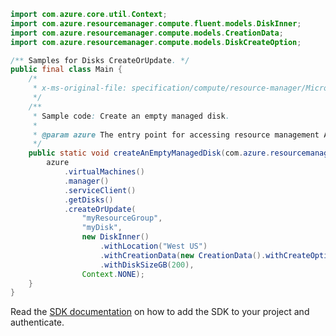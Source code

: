 ```java
import com.azure.core.util.Context;
import com.azure.resourcemanager.compute.fluent.models.DiskInner;
import com.azure.resourcemanager.compute.models.CreationData;
import com.azure.resourcemanager.compute.models.DiskCreateOption;

/** Samples for Disks CreateOrUpdate. */
public final class Main {
    /*
     * x-ms-original-file: specification/compute/resource-manager/Microsoft.Compute/stable/2021-12-01/examples/CreateAnEmptyManagedDisk.json
     */
    /**
     * Sample code: Create an empty managed disk.
     *
     * @param azure The entry point for accessing resource management APIs in Azure.
     */
    public static void createAnEmptyManagedDisk(com.azure.resourcemanager.AzureResourceManager azure) {
        azure
            .virtualMachines()
            .manager()
            .serviceClient()
            .getDisks()
            .createOrUpdate(
                "myResourceGroup",
                "myDisk",
                new DiskInner()
                    .withLocation("West US")
                    .withCreationData(new CreationData().withCreateOption(DiskCreateOption.EMPTY))
                    .withDiskSizeGB(200),
                Context.NONE);
    }
}
```

Read the [SDK documentation](https://github.com/Azure/azure-sdk-for-java/blob/azure-resourcemanager_2.15.0/sdk/resourcemanager/azure-resourcemanager/README.md) on how to add the SDK to your project and authenticate.
